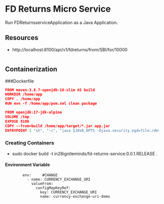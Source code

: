# FD Returns Micro Service
Run FDReturnsserviceApplication as a Java Application.

## Resources

- http://localhost:8100/api/v1/fdreturns/from/SBI/for/10000

```json

```

## Containerization

###Dockerfile

```json
FROM maven:3.8.7-openjdk-18-slim AS build
WORKDIR /home/app
COPY . /home/app
RUN mvn -f /home/app/pom.xml clean package

FROM openjdk:17-jdk-alpine
VOLUME /tmp
EXPOSE 8100
COPY --from=build /home/app/target/*.jar app.jar
ENTRYPOINT [ "sh", "-c", "java $JAVA_OPTS -Djava.security.egd=file:/dev/./urandom -jar /app.jar" ]
```

### Creating Containers

- sudo docker build -t in28igniteminds/fd-returns-service:0.0.1.RELEASE .


#### Environment Variable

```
        env:     #CHANGE
          - name: CURRENCY_EXCHANGE_URI
            valueFrom:
              configMapKeyRef:
                key: CURRENCY_EXCHANGE_URI
                name: currency-exchange-uri-demo
```